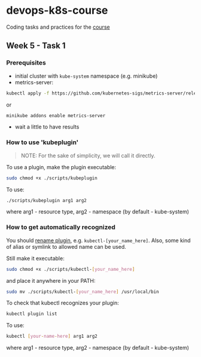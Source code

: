 # devops-k8s-course

Coding tasks and practices for the [course](https://prometheus.org.ua/prometheus-plus/devops_and_kubernetes/)

## Week 5 - Task 1

### Prerequisites

- initial cluster with `kube-system` namespace (e.g. minikube)
- metrics-server:
```sh
kubectl apply -f https://github.com/kubernetes-sigs/metrics-server/releases/latest/download/components.yaml
```
or
```sh
minikube addons enable metrics-server
```
- wait a little to have results

### How to use 'kubeplugin'

>NOTE: For the sake of simplicity, we will call it directly.

To use a plugin, make the plugin executable:

```sh
sudo chmod +x ./scripts/kubeplugin
```

To use:

```sh
./scripts/kubeplugin arg1 arg2
```

where arg1 - resource type, arg2 - namespace (by default - kube-system)

### How to get automatically recognized

You should [rename plugin](https://kubernetes.io/docs/tasks/extend-kubectl/kubectl-plugins/#naming-a-plugin),
e.g. `kubectl-[your_name_here]`. Also, some kind of alias or symlink to
allowed name can be used.

Still make it executable:

```sh
sudo chmod +x ./scripts/kubectl-[your_name_here]
```

and place it anywhere in your PATH:

```sh
sudo mv ./scripts/kubectl-[your_name_here] /usr/local/bin
```

To check that kubectl recognizes your plugin:

```sh
kubectl plugin list
```

To use:

```sh
kubectl [your-name-here] arg1 arg2
```

where arg1 - resource type, arg2 - namespace (by default - kube-system)

